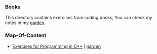 ### Books

This directory contains exercises from coding books; You can check my notes in my [garden](https://kannna.xyz/garden/)

### Map-Of-Content

- [Exercises for Programming in C++](cpp_exercises) | [garden](https://kannna.xyz/garden/books/booksmoc)
